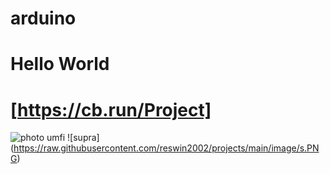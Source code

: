 # arduino

# Hello World
# [https://cb.run/Project]
![photo umfi]([https://raw.githubusercontent.com/reswin2002/projects/main/image/s.PNG])
![supra] (https://raw.githubusercontent.com/reswin2002/projects/main/image/s.PNG)
